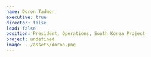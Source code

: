 ```yaml
---
name: Doron Tadmor
executive: true
director: false
lead: false
position: President, Operations, South Korea Project
project: undefined
image: ../assets/doron.png
---
```

